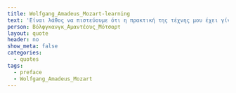 ```yaml
---
title: Wolfgang_Amadeus_Mozart-learning
text: 'Είναι λάθος να πιστεύουμε ότι η πρακτική της τέχνης μου έχει γίνει εύκολη για μένα. Σας διαβεβαιώνω, αγαπητέ φίλε, κανείς δεν έχει δώσει τόση φροντίδα για τη μελέτη της σύνθεσης όπως εγώ.'
person: Βόλφγκανγκ_Αμαντέους_Μότσαρτ 
layout: quote
header: no
show_meta: false
categories:
  - quotes
tags:
  - preface
  - Wolfgang_Amadeus_Mozart
---
```

